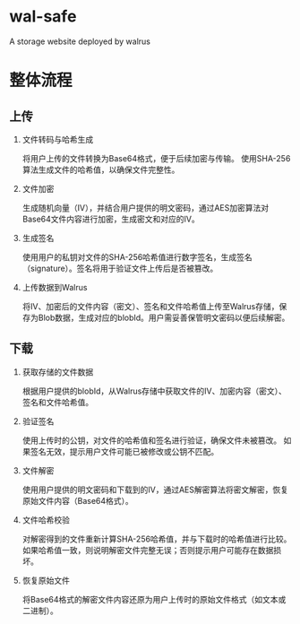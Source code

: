 # wal-safe
A  storage website deployed by walrus

# 整体流程

## 上传

1. 文件转码与哈希生成
  
    将用户上传的文件转换为Base64格式，便于后续加密与传输。
    使用SHA-256算法生成文件的哈希值，以确保文件完整性。

2. 文件加密

    生成随机向量（IV），并结合用户提供的明文密码，通过AES加密算法对Base64文件内容进行加密，生成密文和对应的IV。
  
3. 生成签名

    使用用户的私钥对文件的SHA-256哈希值进行数字签名，生成签名（signature）。签名将用于验证文件上传后是否被篡改。
4. 上传数据到Walrus

    将IV、加密后的文件内容（密文）、签名和文件哈希值上传至Walrus存储，保存为Blob数据，生成对应的blobId。用户需妥善保管明文密码以便后续解密。


## 下载

1. 获取存储的文件数据

    根据用户提供的blobId，从Walrus存储中获取文件的IV、加密内容（密文）、签名和文件哈希值。
2. 验证签名

    使用上传时的公钥，对文件的哈希值和签名进行验证，确保文件未被篡改。
    如果签名无效，提示用户文件可能已被修改或公钥不匹配。
3. 文件解密

    使用用户提供的明文密码和下载到的IV，通过AES解密算法将密文解密，恢复原始文件内容（Base64格式）。
4. 文件哈希校验

    对解密得到的文件重新计算SHA-256哈希值，并与下载时的哈希值进行比较。
    如果哈希值一致，则说明解密文件完整无误；否则提示用户可能存在数据损坏。
5. 恢复原始文件

    将Base64格式的解密文件内容还原为用户上传时的原始文件格式（如文本或二进制）。




